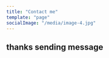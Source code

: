 ```yaml
---
title: "Contact me"
template: "page"
socialImage: "/media/image-4.jpg"
---
```


<h2>thanks sending message</h2>
